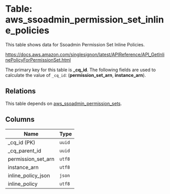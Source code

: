 # Table: aws_ssoadmin_permission_set_inline_policies

This table shows data for Ssoadmin Permission Set Inline Policies.

https://docs.aws.amazon.com/singlesignon/latest/APIReference/API_GetInlinePolicyForPermissionSet.html

The primary key for this table is **_cq_id**.
The following fields are used to calculate the value of `_cq_id`: (**permission_set_arn**, **instance_arn**).
## Relations

This table depends on [aws_ssoadmin_permission_sets](aws_ssoadmin_permission_sets.md).

## Columns

| Name          | Type          |
| ------------- | ------------- |
|_cq_id (PK)|`uuid`|
|_cq_parent_id|`uuid`|
|permission_set_arn|`utf8`|
|instance_arn|`utf8`|
|inline_policy_json|`json`|
|inline_policy|`utf8`|